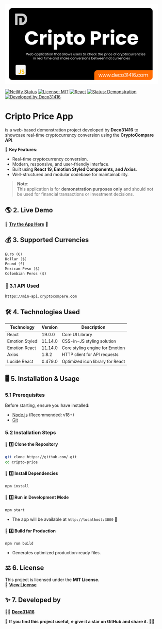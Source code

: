 ![Cover Image](https://github.com/deco31416/cripto-price--dashboard/blob/main/public/cover.svg)


[![Netlify Status](https://api.netlify.com/api/v1/badges/5f44b9ba-f70e-4c4e-8de1-a9c9d9d953e6/deploy-status)](https://app.netlify.com/sites/convertidor-criptomonedas/deploys)
[![License: MIT](https://img.shields.io/badge/License-MIT-blue.svg)](https://opensource.org/licenses/MIT)
[![React](https://img.shields.io/badge/React-19-blue?logo=react)](https://react.dev/)
[![Status: Demonstration](https://img.shields.io/badge/Status-Demonstration-orange)](https://github.com/your-username/cryptocurrency-converter)
[![Developed by Deco31416](https://img.shields.io/badge/Developed%20By-Deco31416-brightgreen)](https://deco31416.com)

# Cripto Price App

is a web-based demonstration project developed by **Deco31416** to showcase real-time cryptocurrency conversion using the **CryptoCompare API**.  

🔹 **Key Features**:  
- Real-time cryptocurrency conversion.  
- Modern, responsive, and user-friendly interface.  
- Built using **React 19, Emotion Styled Components, and Axios**.  
- Well-structured and modular codebase for maintainability.  

> **Note:**  
> This application is for **demonstration purposes only** and should not be used for financial transactions or investment decisions.  


## 🌎 2. Live Demo
🔗 **[Try the App Here](https://cripto-price-dashboard.vercel.app/)** 🚀


## 💰 3. Supported Currencies
```plaintext
Euro (€)
Dollar ($)
Pound (£)
Mexican Peso ($)
Colombian Peros ($)
```

### 🔗 3.1 API Used
```plaintext
https://min-api.cryptocompare.com
```

## 🛠 4. Technologies Used
| Technology       | Version  | Description |
|-----------------|---------|-------------|
| React          | 19.0.0  | Core UI Library |
| Emotion Styled | 11.14.0 | CSS-in-JS styling solution |
| Emotion React  | 11.14.0 | Core styling engine for Emotion |
| Axios         | 1.8.2   | HTTP client for API requests |
| Lucide React  | 0.479.0 | Optimized icon library for React |


## 🖥 5. Installation & Usage
### 5.1 Prerequisites
Before starting, ensure you have installed:
- [Node.js](https://nodejs.org/) (Recommended: v18+)
- [Git](https://git-scm.com/)

### 5.2 Installation Steps
#### 🔹 1️⃣ Clone the Repository
```sh
git clone https://github.com/.git
cd cripto-price
```

#### 🔹 2️⃣ Install Dependencies
```sh
npm install
```

#### 🔹 3️⃣ Run in Development Mode
```sh
npm start
```
- The app will be available at `http://localhost:3000` 🚀

#### 🔹 4️⃣ Build for Production
```sh
npm run build
```
- Generates optimized production-ready files.

## ⚖️ 6. License
This project is licensed under the **MIT License**.  
🔗 **[View License](https://opensource.org/licenses/MIT)**


## ✨ 7. Developed by
👨‍💻 **[Deco31416](https://deco31416.com/)**  

📢 **If you find this project useful, ⭐ give it a star on GitHub and share it.** 🚀😃
